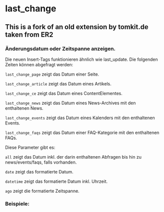 # last_change

## This is a fork of an old extension by tomkit.de taken from ER2


### Änderungsdatum oder Zeitspanne anzeigen.
Die neuen Insert-Tags funktionieren ähnlich wie last_update.
Die folgenden Zeiten können abgefragt werden:

`last_change_page` zeigt das Datum einer Seite.

`last_change_article` zeigt das Datum eines Artikels.

`last_change_ce` zeigt das Datum eines ContentElementes.

`last_change_news` zeigt das Datum eines News-Archives mit den enthaltenen News.

`last_change_events` zeigt das Datum eines Kalenders mit den enthaltenen Events.

`last_change_faqs` zeigt das Datum einer FAQ-Kategorie mit den enthaltenen FAQs.

Diese Parameter gibt es:

`all` zeigt das Datum inkl. der darin enthaltenen Abfragen bis hin zu news/events/faqs, falls vorhanden.

`date` zeigt das formatierte Datum.

`datetime` zeigt das formatierte Datum inkl. Uhrzeit.

`ago` zeigt die formatierte Zeitspanne.

### Beispiele:

```
{{last_change_page::2::all::datetime}}
{{last_change_page::2::all::ago}}
{{last_change_article::41::all::datetime}}
{{last_change_article::41::all::ago}}
{{last_change_ce::31::all::datetime}}
{{last_change_ce::31::all::ago}}
{{last_change_news::1::datetime}}
{{last_change_news::1::ago}}
{{last_change_events::2::datetime}}
{{last_change_events::2::ago}}
{{last_change_faqs::2::datetime}}
{{last_change_faqs::2::ago}}
```

Die Formatierungen können über das DCA angepasst werden:

```
$GLOBALS['TL_LANG']['last_change']['dateformat'] = 'd.m.Y';
$GLOBALS['TL_LANG']['last_change']['datetimeformat'] = 'd.m.Y - H:i';
$GLOBALS['TL_LANG']['last_change']['day'] = 'Tag';
$GLOBALS['TL_LANG']['last_change']['days'] = 'Tage';
$GLOBALS['TL_LANG']['last_change']['hour'] = 'Stunde';
$GLOBALS['TL_LANG']['last_change']['hours'] = 'Stunden';
$GLOBALS['TL_LANG']['last_change']['minute'] = 'Minute';
$GLOBALS['TL_LANG']['last_change']['minutes'] = 'Minuten';
```
